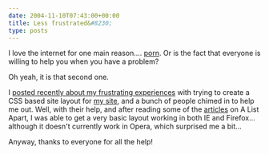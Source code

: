 ```yaml
---
date: 2004-11-10T07:43:00+00:00
title: Less frustrated&#8230;
type: posts
---
```

I love the internet for one main reason.... [porn](http://www.suicidegirls.com/). Or is the fact that everyone is willing to help you when you have a problem?

Oh yeah, it is that second one.

I [posted recently about my frustrating experiences](http://blogs.duncanmackenzie.net/duncanma/archive/2004/11/08/870.aspx) with trying to create a CSS based site layout for [my site](http://www.duncanmackenzie.net/), and a bunch of people chimed in to help me out. Well, with their help, and after reading some of the [articles](http://www.alistapart.com/articles/negativemargins) on A List Apart, I was able to get a very basic layout working in both IE and Firefox... although it doesn't currently work in Opera, which surprised me a bit...

Anyway, thanks to everyone for all the help!
